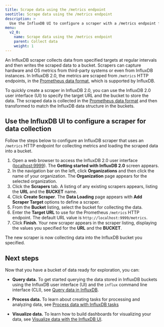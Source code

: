 ```yaml
---
title: Scrape data using the /metrics endpoint
seotitle: Scrape data using the /metrics endpoint
description: >
  Use the InfluxDB UI to configure a scraper with a /metrics endpoint for collecting metrics from InfluxDB instances or third-party systems.
menu:
  v2_0:
    name: Scrape data using the /metrics endpoint
    parent: Collect data
    weight: 1
---
```


An InfluxDB scraper collects data from specified targets at regular intervals and then writes the scraped data to a bucket. Scrapers can capture hardware and OS metrics from third-party systems or even from InfluxDB instances. In InfluxDB 2.0, the metrics are scraped from
`/metrics` HTTP endpoints, in the [Prometheus data format](https://prometheus.io/docs/instrumenting/exposition_formats/), which is supported by InfluxDB.

To quickly create a scraper in InfluxDB 2.0, you can use the InfluxDB 2.0 user interface (UI) to specify the target URL and the bucket to store the data. The scraped data is collected in the [Prometheus data format](https://prometheus.io/docs/instrumenting/exposition_formats/) and then transformed to match the InfluxDB data structure in the buckets.

## Use the InfluxDB UI to configure a scraper for data collection

Follow the steps below to configure an InfluxDB scraper that uses an
`/metrics` HTTP endpoint for collecting metrics and loading the scraped data into a bucket.

1. Open a web browser to access the InfluxDB 2.0 user interface
   ([localhost:9999](http://localhost:9999)). The **Getting started with InfluxDB 2.0** screen appears.
2. In the navigation bar on the left, click **Organizations** and then click the name of your organization. The **Organization** page appears for the selected organization.
3. Click the **Scrapers** tab. A listing of any existing scrapers appears, listing the **URL** and the **BUCKET** name.
4. Click **Create Scraper**. The **Data Loading** page appears with **Add Scraper Target** options to define a scraper.
5. From the **Bucket** listing, select the bucket for collecting the data.
6. Enter the **Target URL** to use for the Prometheus `/metrics` HTTP endpoint. The default URL value is `http://localhost:9999/metrics`.
7. Click **Finish**. Your new scraper appears in the scraper listing, displaying the values you specified for the **URL** and the **BUCKET**.

The new scraper is now collecting data into the InfluxDB bucket you specified.

## Next steps

Now that you have a bucket of data ready for exploration, you can:

* **Query data.** To get started querying the data stored in InfluxDB buckets using the InfluxDB user interface (UI) and the `influx` command line interface (CLI), see [Query data in InfluxDB](/v2.0/query-data).

* **Process data.** To learn about creating tasks for processing and analyzing data, see [Process data with InfluxDB tasks](/v2.0/process-data)

* **Visualize data.** To learn how to build dashboards for visualizing your data, see [Visualize data with the InfluxDB UI](/v2.0/visualize-data).
